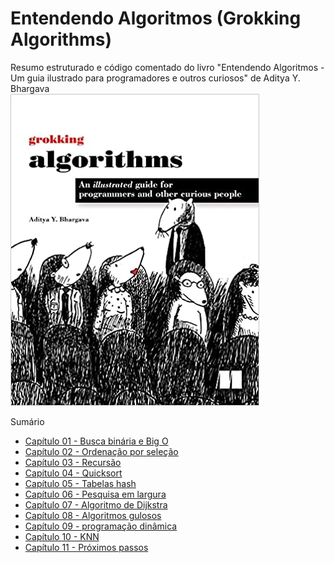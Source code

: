 # Entendendo Algoritmos (Grokking Algorithms)
Resumo estruturado e código comentado do livro "Entendendo Algoritmos - Um guia ilustrado para programadores e outros curiosos" de Aditya Y. Bhargava  
![](cover.jpg)  
  

  Sumário
  * [Capítulo 01 - Busca binária e Big O]((https://github.com/rdcar/grokking-algorithms/tree/main/01%20-%20Busca%20Bin%C3%A1ria%20e%20BigO))
  * [Capítulo 02 - Ordenação por seleção](https://github.com/rdcar/grokking-algorithms/tree/main/02%20-%20Ordena%C3%A7%C3%A3o%20por%20sele%C3%A7%C3%A3o)
  * [Capítulo 03 - Recursão](https://github.com/rdcar/grokking-algorithms/tree/main/03%20-%20Recurs%C3%A3o)
  * [Capítulo 04 - Quicksort](https://github.com/rdcar/grokking-algorithms/tree/main/04%20-%20Quicksort)
  * [Capítulo 05 - Tabelas hash](https://github.com/rdcar/grokking-algorithms/tree/main/05%20-%20Tabelas%20hash)
  * [Capítulo 06 - Pesquisa em largura](https://github.com/rdcar/grokking-algorithms/tree/main/06%20-%20Pesquisa%20em%20largura)
  * [Capítulo 07 - Algoritmo de Dijkstra](https://github.com/rdcar/grokking-algorithms/tree/main/07%20-%20Algoritmo%20de%20Dijkstra)
  * [Capítulo 08 - Algoritmos gulosos](https://github.com/rdcar/grokking-algorithms/tree/main/08%20-%20Algoritmos%20gulosos)
  * [Capítulo 09 - programação dinâmica](https://github.com/rdcar/grokking-algorithms/tree/main/09%20-%20programa%C3%A7%C3%A3o%20din%C3%A2mica)
  * [Capítulo 10 - KNN](https://github.com/rdcar/grokking-algorithms/tree/main/10%20-%20KNN)
  * [Capítulo 11 - Próximos passos](https://github.com/rdcar/grokking-algorithms/tree/main/11%20-%20Pr%C3%B3ximos%20passos)
